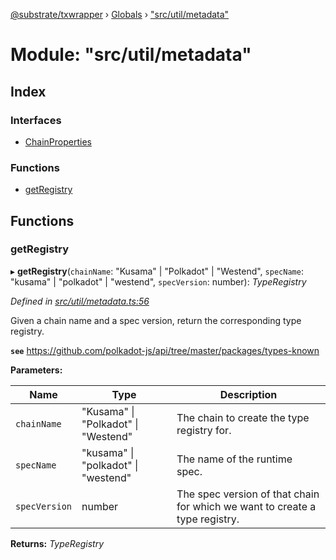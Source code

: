 [@substrate/txwrapper](../README.md) › [Globals](../globals.md) › ["src/util/metadata"](_src_util_metadata_.md)

# Module: "src/util/metadata"

## Index

### Interfaces

* [ChainProperties](../interfaces/_src_util_metadata_.chainproperties.md)

### Functions

* [getRegistry](_src_util_metadata_.md#getregistry)

## Functions

###  getRegistry

▸ **getRegistry**(`chainName`: "Kusama" | "Polkadot" | "Westend", `specName`: "kusama" | "polkadot" | "westend", `specVersion`: number): *TypeRegistry*

*Defined in [src/util/metadata.ts:56](https://github.com/paritytech/txwrapper/blob/9698841/src/util/metadata.ts#L56)*

Given a chain name and a spec version, return the corresponding type
registry.

**`see`** https://github.com/polkadot-js/api/tree/master/packages/types-known

**Parameters:**

Name | Type | Description |
------ | ------ | ------ |
`chainName` | "Kusama" &#124; "Polkadot" &#124; "Westend" | The chain to create the type registry for. |
`specName` | "kusama" &#124; "polkadot" &#124; "westend" | The name of the runtime spec. |
`specVersion` | number | The spec version of that chain for which we want to create a type registry.  |

**Returns:** *TypeRegistry*
